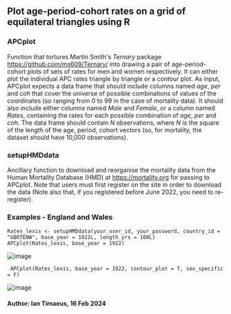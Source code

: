 ## Plot age-period-cohort rates on a grid of equilateral triangles using R

### APCplot
Function that tortures Martin Smith's *Ternary* package https://github.com/ms609/Ternary/ into drawing a pair of age-period-cohort  plots of sets of rates for men and women respectively. It can either plot the individual APC rates triangle by triangle or a contour plot.
As input, APCplot expects a data frame that should include columns named *age*, *per* and *coh* that cover the universe of possible combinations of values of the coordinates (so ranging from 0 to 99 in the case of mortality data). It should also include either columns named *Male* and *Female*, or a column named *Rates*, containing the rates for each possible combination of *age*, *per* and *coh*. The data frame should contain *N* observations, where *N* is the square of the length of the age, period, cohort vectors (so, for mortality, the dataset  should have 10,000 observations).  

### setupHMDdata
Ancillary function to download and reorganise the mortality data from the Human Mortality Database (HMD) at https://mortality.org for passing to APCplot. Note that users must first register on the site in order to download the data (Note also that, if you registered before June 2022, you need to re-register).

### Examples - England and Wales
```
Rates_lexis <- setupHMDdata(your_user_id, your_password, country_id = "GBRTENW", base_year = 1922L, length_yrs = 100L)
APCplot(Rates_lexis, base_year = 1922)
```
![image](https://github.com/BugBunny/APCplot/assets/10499045/09f05fb7-baf6-478c-b76e-6605416a6b31)

```
 APCplot(Rates_lexis, base_year = 1922, contour_plot = T, sex_specific = F)
```
![image](https://github.com/BugBunny/APCplot/assets/10499045/8a36c6dd-7549-40c1-b5a7-fb46c82364d1)

#### Author: Ian Timaeus, 16 Feb 2024
